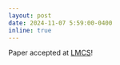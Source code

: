 ```yaml
---
layout: post
date: 2024-11-07 5:59:00-0400
inline: true
---
```


Paper accepted at [LMCS](https://lmcs.episciences.org/)!
